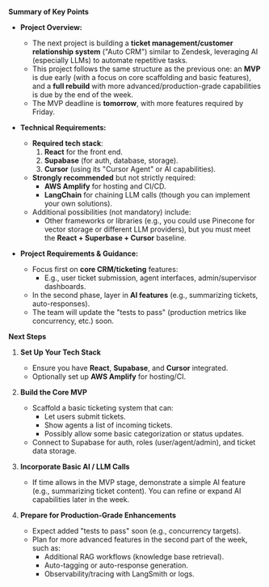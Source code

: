 **Summary of Key Points**

- **Project Overview:**
  - The next project is building a **ticket management/customer relationship system** ("Auto CRM") similar to Zendesk, leveraging AI (especially LLMs) to automate repetitive tasks.
  - This project follows the same structure as the previous one: an **MVP** is due early (with a focus on core scaffolding and basic features), and a **full rebuild** with more advanced/production-grade capabilities is due by the end of the week.
  - The MVP deadline is **tomorrow**, with more features required by Friday.

- **Technical Requirements:**
  - **Required tech stack**: 
    1. **React** for the front end.
    2. **Supabase** (for auth, database, storage).
    3. **Cursor** (using its "Cursor Agent" or AI capabilities).
  - **Strongly recommended** but not strictly required:
    - **AWS Amplify** for hosting and CI/CD.
    - **LangChain** for chaining LLM calls (though you can implement your own solutions).
  - Additional possibilities (not mandatory) include:
    - Other frameworks or libraries (e.g., you could use Pinecone for vector storage or different LLM providers), but you must meet the **React + Superbase + Cursor** baseline.

- **Project Requirements & Guidance:**
  - Focus first on **core CRM/ticketing** features: 
    - E.g., user ticket submission, agent interfaces, admin/supervisor dashboards.
  - In the second phase, layer in **AI features** (e.g., summarizing tickets, auto-responses).
  - The team will update the "tests to pass" (production metrics like concurrency, etc.) soon.

**Next Steps**

1. **Set Up Your Tech Stack**  
   - Ensure you have **React**, **Supabase**, and **Cursor** integrated.  
   - Optionally set up **AWS Amplify** for hosting/CI.

2. **Build the Core MVP**  
   - Scaffold a basic ticketing system that can:
     - Let users submit tickets.
     - Show agents a list of incoming tickets.
     - Possibly allow some basic categorization or status updates.
   - Connect to Supabase for auth, roles (user/agent/admin), and ticket data storage.

3. **Incorporate Basic AI / LLM Calls**  
   - If time allows in the MVP stage, demonstrate a simple AI feature (e.g., summarizing ticket content). You can refine or expand AI capabilities later in the week.

4. **Prepare for Production-Grade Enhancements**  
   - Expect added "tests to pass" soon (e.g., concurrency targets).
   - Plan for more advanced features in the second part of the week, such as:
     - Additional RAG workflows (knowledge base retrieval).
     - Auto-tagging or auto-response generation.
     - Observability/tracing with LangSmith or logs.
